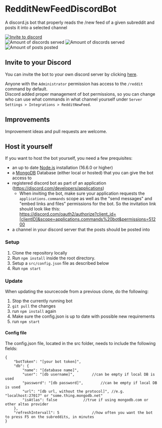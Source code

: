# RedditNewFeedDiscordBot
A discord.js bot that properly reads the /new feed of a given subreddit and posts it into a selected channel

[![Invite to discord](https://img.shields.io/static/v1?label=Discord&message=Invite%20to%20discord&style=flat-square&logo=discord&color=7289DA)](https://discord.com/api/oauth2/authorize?client_id=900766304628244490&scope=applications.commands%20bot&permissions=51200)  
![Amount of discords served](https://img.shields.io/endpoint?url=https://redditbot.maptesting.de/shield/joinamount&style=flat-square&color=green&label=Joined%20discord%20servers)
![Amount of discords served](https://img.shields.io/endpoint?url=https://redditbot.maptesting.de/shield/subredditamount&style=flat-square&color=informational&label=Watching%20subreddits)
![Amount of posts posted](https://img.shields.io/endpoint?url=https://redditbot.maptesting.de/shield/postamount&style=flat-square&color=informational&label=Posted%20posts)

## Invite to your Discord
You can invite the bot to your own discord server by clicking [here](https://discord.com/oauth2/authorize?client_id=900766304628244490&scope=applications.commands%20bot&permissions=51200).

Anyone with the `Administrator` permission has access to the `/reddit` command by default.  
Discord added proper management of bot permissions, so you can change who can use what commands in what channel yourself under `Server Settings > Integrations > RedditNewFeed`.

## Improvements

Improvement ideas and pull requests are welcome.


## Host it yourself

If you want to host the bot yourself, you need a few prequisites:

- an up to date [Node.js](https://nodejs.org/) installation (16.6.0 or higher)
- a [MongoDB](https://www.mongodb.com/) Database (either local or hosted) that you can give the bot access to
- registered discord bot as part of an application (https://discord.com/developers/applications)
	- When inviting the bot, make sure your application requests the `applications.commands` scope as well as the "send messages" and "embed links and files" permissions for the bot. So the invitation link should look like this:  
	https://discord.com/oauth2/authorize?client_id=[clientID]&scope=applications.commands%20bot&permissions=51200
- a channel in your discord server that the posts should be posted into

### Setup

1. Clone the repository locally
2. Run `npm install` inside the root directory.
3. Setup a `src/config.json` file as described below
4. Run `npm start`

### Update

When updating the sourcecode from a previous clone, do the following:

1. Stop the currently running bot
2. `git pull` the changes
3. run `npm install` again
4. Make sure the config.json is up to date with possible new requirements
5. run `npm start`

#### Config file
The config.json file, located in the src folder, needs to include the following fields:

```jsonc
{
	"botToken": "[your bot token]",
	"db": {
		"name": "[database name]",
		"user": "[db username]",		//can be empty if local DB is used
		"password": "[db password]",		//can be empty if local DB is used
		"url": "[db url, without the protocol]", //e.g. "localhost:27017" or "some.thing.mongodb.net"
		"isAtlas": false			//true if using mongodb.com or other altas provider
	},
	"refreshIntervall": 5				//how often you want the bot to press F5 on the subreddits, in minutes
}
```